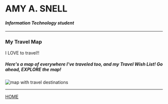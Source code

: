 <!---it1040-2000 travel map page--->



# AMY A. SNELL

#### _Information Technology student_

---

### My Travel Map

I LOVE to travel!! 

##### Here's a map of everywhere I've traveled too, and my Travel Wish List! Go ahead, EXPLORE the map!


![map with travel destinations](https://user-images.githubusercontent.com/60243135/80858562-8f0ba000-8c1f-11ea-82af-695e0ccd59a0.png)


---

[HOME](README.md)







